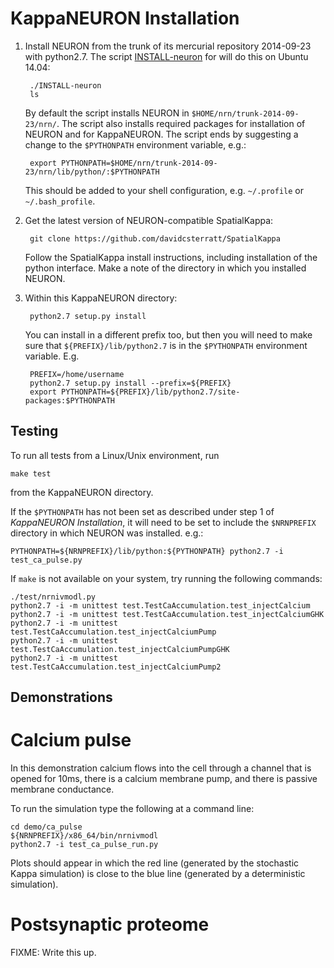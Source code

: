 KappaNEURON Installation
========================

1. Install NEURON from the trunk of its mercurial repository
   2014-09-23 with python2.7. The script
   [INSTALL-neuron](./INSTALL-neuron) for will do this on Ubuntu
   14.04:

        ./INSTALL-neuron
        ls

   By default the script installs NEURON in
   `$HOME/nrn/trunk-2014-09-23/nrn/`. The script also installs
   required packages for installation of NEURON and for
   KappaNEURON. The script ends by suggesting a change to the
   `$PYTHONPATH` environment variable, e.g.:

        export PYTHONPATH=$HOME/nrn/trunk-2014-09-23/nrn/lib/python/:$PYTHONPATH
        
   This should be added to your shell configuration, e.g. `~/.profile`
   or `~/.bash_profile`.
        
2. Get the latest version of NEURON-compatible SpatialKappa:

        git clone https://github.com/davidcsterratt/SpatialKappa
   
   Follow the SpatialKappa install instructions, including
   installation of the python interface. Make a note of the directory
   in which you installed NEURON.
   
3. Within this KappaNEURON directory:

        python2.7 setup.py install

   You can install in a different prefix too, but then you will need
   to make sure that `${PREFIX}/lib/python2.7` is in the `$PYTHONPATH`
   environment variable. E.g.

        PREFIX=/home/username 
        python2.7 setup.py install --prefix=${PREFIX}
        export PYTHONPATH=${PREFIX}/lib/python2.7/site-packages:$PYTHONPATH

Testing
-------

To run all tests from a Linux/Unix environment, run

    make test

from the KappaNEURON directory.

If the `$PYTHONPATH` has not been set as described under step 1 of
*KappaNEURON Installation*, it will need to be set to include the
`$NRNPREFIX` directory in which NEURON was installed. e.g.:

    PYTHONPATH=${NRNPREFIX}/lib/python:${PYTHONPATH} python2.7 -i test_ca_pulse.py

If `make` is not available on your system, try running the following
commands:

    ./test/nrnivmodl.py
	python2.7 -i -m unittest test.TestCaAccumulation.test_injectCalcium
	python2.7 -i -m unittest test.TestCaAccumulation.test_injectCalciumGHK
	python2.7 -i -m unittest test.TestCaAccumulation.test_injectCalciumPump
	python2.7 -i -m unittest test.TestCaAccumulation.test_injectCalciumPumpGHK
	python2.7 -i -m unittest test.TestCaAccumulation.test_injectCalciumPump2

Demonstrations
--------------

# Calcium pulse #

In this demonstration calcium flows into the cell through a channel
that is opened for 10ms, there is a calcium membrane pump, and there
is passive membrane conductance. 

To run the simulation type the following at a command line:

    cd demo/ca_pulse
    ${NRNPREFIX}/x86_64/bin/nrnivmodl
    python2.7 -i test_ca_pulse_run.py

Plots should appear in which the red line (generated by the stochastic
Kappa simulation) is close to the blue line (generated by a
deterministic simulation).

# Postsynaptic proteome #

FIXME: Write this up.

<!--  LocalWords:  KappaNEURON SpatialKappa py PYTHONPATH NRNPREFIX
 -->
<!--  LocalWords:  cd proteome FIXME
 -->
